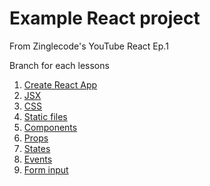 # Example React project

From Zinglecode's YouTube React Ep.1

Branch for each lessons

1. [Create React App](https://github.com/potchangelo/react-just-tattoo/tree/01)
2. [JSX](https://github.com/potchangelo/react-just-tattoo/tree/02)
3. [CSS](https://github.com/potchangelo/react-just-tattoo/tree/03)
4. [Static files](https://github.com/potchangelo/react-just-tattoo/tree/04)
5. [Components](https://github.com/potchangelo/react-just-tattoo/tree/05)
6. [Props](https://github.com/potchangelo/react-just-tattoo/tree/06)
7. [States](https://github.com/potchangelo/react-just-tattoo/tree/07)
8. [Events](https://github.com/potchangelo/react-just-tattoo/tree/08)
9. [Form input](https://github.com/potchangelo/react-just-tattoo/tree/09)
